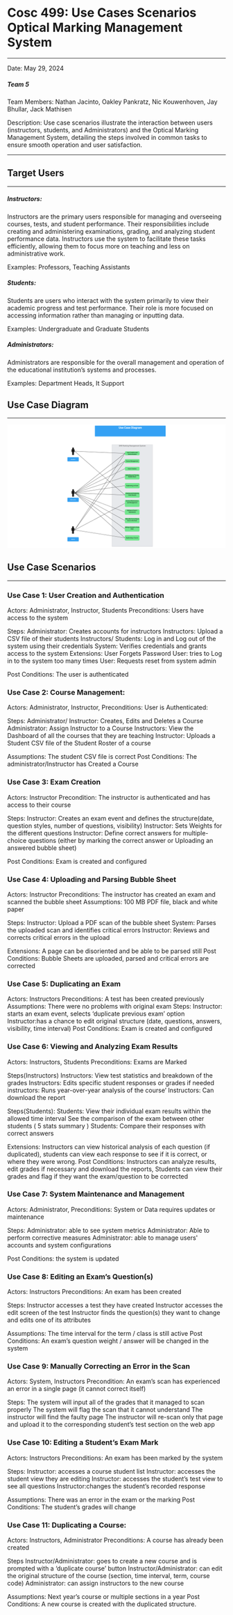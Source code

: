 # Cosc 499: Use Cases Scenarios  Optical Marking Management System
***
Date: May 29, 2024
##### Team 5
Team Members: Nathan Jacinto, Oakley Pankratz, Nic Kouwenhoven, Jay Bhullar, Jack Mathisen

Description: Use case scenarios illustrate the interaction between users (instructors, students, and Administrators) and the Optical Marking Management System, detailing the steps involved in common tasks to ensure smooth operation and user satisfaction.
***

## Target Users
***
##### Instructors:
 Instructors are the primary users responsible for managing and overseeing courses, tests, and student performance. Their responsibilities include creating and administering examinations, grading, and analyzing student performance data. Instructors use the system to facilitate these tasks efficiently, allowing them to focus more on teaching and less on administrative work. 

Examples: Professors, Teaching Assistants


##### Students:
Students are users who interact with the system primarily to view their academic progress and test performance. Their role is more focused on accessing information rather than managing or inputting data.

Examples: Undergraduate and Graduate Students


##### Administrators:
Administrators are responsible for the overall management and operation of the educational institution’s systems and processes.

Examples: Department Heads, It Support

## Use Case Diagram
***
![alt](./diagrams/useCases.png)

## Use Case Scenarios
***
### Use Case 1: User Creation and Authentication
Actors: Administrator, Instructor, Students
Preconditions: Users have access to the system

Steps: 
Administrator: Creates accounts for instructors
Instructors: Upload a CSV file of their students
Instructors/ Students:  Log in and Log out of the system using their credentials
System: Verifies credentials and grants access to the system
Extensions: User Forgets Password
User: tries to Log in to the system too many times
User: Requests reset from system admin

Post Conditions: The user is authenticated

### Use Case 2: Course Management:
Actors: Administrator, Instructor,
Preconditions: User is Authenticated:

Steps:
Administrator/ Instructor: Creates, Edits and Deletes a Course
Administrator: Assign Instructor to a Course
Instructors: View the Dashboard of all the courses that they are teaching
Instructor: Uploads a Student CSV file of the Student Roster of a course

Assumptions: The student CSV  file is correct
Post Conditions: The administrator/Instructor has Created a Course


### Use Case 3: Exam Creation
Actors: Instructor
Precondition: The instructor is authenticated and has access to their course

Steps:
Instructor:  Creates an exam event and defines the structure(date, question styles, number of questions, visibility)
Instructor: Sets Weights for the different questions
Instructor: Define correct answers for multiple-choice questions (either by marking the correct answer or Uploading an answered bubble sheet)

Post Conditions: Exam is created and configured


### Use Case 4: Uploading and Parsing Bubble Sheet
Actors: Instructor
Preconditions: The instructor has created an exam and scanned the bubble sheet
Assumptions: 100 MB PDF file, black and white paper

Steps:
Instructor: Upload a PDF scan of the bubble sheet
System: Parses the uploaded scan and identifies critical errors
Instructor: Reviews and corrects critical errors in the upload

Extensions: A page can be disoriented and be able to be parsed still
Post Conditions: Bubble Sheets are uploaded, parsed and critical errors are corrected


### Use Case 5: Duplicating an Exam
Actors: Instructors
Preconditions: A test has been created previously
Assumptions: There were no problems with original exam
Steps:
Instructor: starts an exam event, selects ‘duplicate previous exam’ option
Instructor:has a chance to edit original structure (date, questions, answers, visibility, time interval)
Post Conditions: Exam is created and configured

### Use Case 6: Viewing and Analyzing Exam Results
Actors: Instructors, Students
Preconditions: Exams are Marked

Steps(Instructors)
 Instructors: View test statistics and breakdown of the grades
Instructors: Edits specific student responses or grades if needed
instructors: Runs year-over-year analysis of the course’
Instructors: Can download the report

Steps(Students):
Students: View their individual exam results within the allowed time interval
See the comparison of the exam between other students ( 5 stats summary )
Students: Compare their responses with correct answers 

Extensions: Instructors can view historical analysis of each question (if duplicated), students can view each response to see if it is correct, or where they were wrong.
Post Conditions: Instructors can analyze results, edit grades if necessary and download the reports, Students can view their grades and flag if they want the exam/question to be corrected


### Use Case 7: System Maintenance and Management
Actors: Administrator,
Preconditions: System or Data requires updates or maintenance

Steps: 
Administrator: able to see system metrics
Administrator: Able to perform corrective measures 
Administrator: able to manage users' accounts and system configurations

Post Conditions: the system is updated


### Use Case 8: Editing an Exam’s Question(s)
Actors: Instructors
Preconditions: An exam has been created

Steps:
Instructor accesses a test they have created
Instructor accesses the edit screen of the test
Instructor finds the question(s) they want to change and edits one of its attributes

Assumptions: The time interval for the term / class is still active
Post Conditions: An exam’s question weight / answer will be changed in the system



### Use Case 9: Manually Correcting an Error in the Scan
Actors: System, Instructors
Precondition: An exam’s scan has experienced an error in a single page (it cannot correct itself)

Steps:
The system will input all of the grades that it managed to scan properly
The system will flag the scan that it cannot understand
The instructor will find the faulty page
The instructor will re-scan only that page and upload it to the corresponding student’s test section on the web app


### Use Case 10: Editing a Student’s Exam Mark
Actors: Instructors
Preconditions: An exam has been marked by the system

Steps:
Instructor: accesses a course student list
Instructor: accesses the student view they are editing
Instructor: accesses the student’s test view to see all questions
Instructor:changes the student’s recorded response

Assumptions: There was an error in the exam or the marking
Post Conditions: The student’s grades will change

### Use Case 11: Duplicating a Course:

Actors: Instructors, Administrator
Preconditions: A course has already been created

Steps
Instructor/Administrator: goes to create a new course and is prompted with a ‘duplicate course’ button
Instructor/Administrator: can edit the original structure of the course (section, time interval, term, course code)
Administrator: can assign instructors to the new course

Assumptions: Next year’s course or multiple sections in a year
Post Conditions: A new course is created with the duplicated structure.
